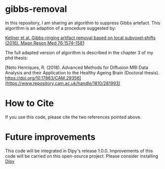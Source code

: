 # gibbs-removal

In this repository, I am sharing an algorithm to suppress Gibbs artefact. This algorithm is an adaption of a procedure suggested by:

[Kellner et al. Gibbs‐ringing artifact removal based on local subvoxel‐shifts (2016). Magn Reson Med 76:1574–1581](https://doi.org/10.1002/mrm.26054)

The full adapted version of algorithm is described in the chapter 3 of my phd thesis:

[Neto Henriques, R. (2018). Advanced Methods for Diffusion MRI Data Analysis and their Application to the Healthy Ageing Brain (Doctoral thesis). https://doi.org/10.17863/CAM.29356](https://www.repository.cam.ac.uk/handle/1810/281993)

# How to Cite

If you use this code, please cite the two references pointed above.

# Future improvements

This code will be integrated in Dipy's release 1.0.0. Improvements of this code will be carried on this open-source project.
Please consider installing [Dipy](dipy.org)
